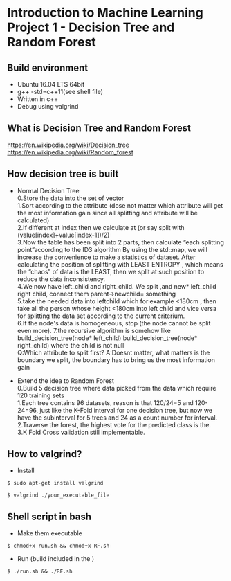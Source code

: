 # Introduction to Machine Learning Project 1 - Decision Tree and Random Forest
## Build environment
* Ubuntu 16.04 LTS 64bit
* g++ -std=c++11(see shell file)
* Written in c++
* Debug using valgrind
## What is Decision Tree and Random Forest
https://en.wikipedia.org/wiki/Decision_tree <br />
https://en.wikipedia.org/wiki/Random_forest <br />
## How decision tree is built
* Normal Decision Tree<br />
0.Store the data into the set of vector  
1.Sort according to the attribute (dose not matter which attribute will get the most information gain since all splitting and attribute will be calculated)<br />
2.If different at index then we calculate at (or say split with (value[index]+value[index-1])/2)<br />
3.Now the table has been split into 2 parts, then calculate “each splitting point”according to the ID3 algorithm
By using the std::map, we will increase the convenience to make a statistics of dataset.
After calculating the position of splitting with LEAST ENTROPY , which means the “chaos” of data is the LEAST, then we split at such position to reduce the data inconsistency.<br />
4.We now have left_child and right_child. We split ,and  new* left_child right child, connect them parent->newchild= something<br />
5.take the needed data into leftchild which for example <180cm , then take all the person whose height <180cm into left child and vice versa for splitting the data set according to the current criterium.<br />
6.If the node's data is homogeneous, stop (the node cannot be split even more).
7.the recursive algorithm is somehow like build_decision_tree(node* left_child) build_decision_tree(node* right_child) where the child is not null<br />
Q:Which attribute to split first?
A:Doesnt matter, what matters is the boundary we split, the boundary has to bring us the most information gain

* Extend the idea to Random Forest<br />
0.Build 5 decision tree where data picked from the data which require 120 training sets<br />
1.Each tree contains 96 datasets, reason is that 120/24=5 and 120-24=96, just like the K-Fold interval for one decision tree, but now we have the subinterval for 5 trees and 24 as a count number for interval.<br />
2.Traverse the forest, the highest vote for the predicted class is the.<br />
3.K Fold Cross validation still implementable.<br />
## How to valgrind?
* Install
```
$ sudo apt-get install valgrind
```
```
$ valgrind ./your_executable_file
```
## Shell script in bash  
* Make them executable
```
$ chmod+x run.sh && chmod+x RF.sh
```
* Run (build included in the )
```
$ ./run.sh && ./RF.sh
```
